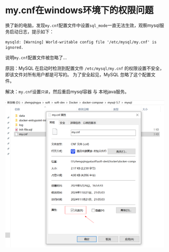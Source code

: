 # my.cnf在windows环境下的权限问题

换了新的电脑，发现`my.cnf`配置文件中设置`sql_mode`一直无法生效，观察mysql服务启动日志，提示如下：

`mysqld: [Warning] World-writable config file '/etc/mysql/my.cnf' is ignored.`

说明`my.cnf`配置文件被忽略了...

原因：MySQL 在启动时检测到配置文件 `/etc/mysql/my.cnf` 的权限设置不安全，即该文件对所有用户都是可写的。
为了安全起见，MySQL 忽略了这个配置文件。

解决：`my.cnf`设置`只读`，然后重启mysql容器 与 本地java服务。

![设置权限](./images/mycnf-perm.png)

